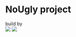 # NoUgly project

build by <br>
<img src="https://img.shields.io/badge/Django-092E20?style=flat-square&logo=Django&logoColor=white"/> <img src="https://img.shields.io/badge/Android-3DDC84?style=flat-square&logo=Android&logoColor=white"/>